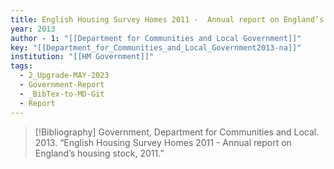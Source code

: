 ```yaml
---
title: English Housing Survey Homes 2011 -  Annual report on England’s housing stock, 2011
year: 2013
author - 1: "[[Department for Communities and Local Government]]"
key: "[[Department_for_Communities_and_Local_Government2013-na]]"
institution: "[[HM Government]]"
tags:
  - 2_Upgrade-MAY-2023
  - Government-Report
  - _BibTex-to-MD-Git
  - Report
---
```


> [!Bibliography]
> Government, Department for Communities and Local. 2013. “English Housing Survey Homes 2011 -  Annual report on England’s housing stock, 2011.”